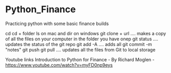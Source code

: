 # Python_Finance
Practicing python with some basic finance builds

cd
cd + folder
ls on mac and dir on windows
git clone + url .... makes a copy of all the files on your computer in the folder you have onep
git status .... updates the status of the git repo
git add -A .... adds all
git commit -m "notes"
git push
git pull .... updates all the files from Git to local storage

Youtube links
Introduction to Python for Finance - By Richard Moglen - https://www.youtube.com/watch?v=myFD0np9eys


